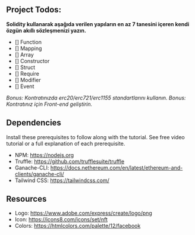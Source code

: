 ## Project Todos:

**Solidity kullanarak aşağıda verilen yapıların en az 7 tanesini içeren kendi özgün akıllı sözleşmenizi yazın.**

- [] Function
- [] Mapping
- [] Array
- [] Constructor
- [] Struct
- [] Require
- [] Modifier
- [] Event

_Bonus: Kontratınızda erc20/erc721/erc1155 standartlarını kullanın._
_Bonus: Kontratınız için Front-end geliştirin._

## Dependencies

Install these prerequisites to follow along with the tutorial. See free video tutorial or a full explanation of each prerequisite.

- NPM: https://nodejs.org
- Truffle: https://github.com/trufflesuite/truffle
- Ganache-CLI: https://docs.nethereum.com/en/latest/ethereum-and-clients/ganache-cli/
- Tailwind CSS: https://tailwindcss.com/

## Resources

- Logo: https://www.adobe.com/express/create/logo/png
- Icon: https://icons8.com/icons/set/nft
- Colors: https://htmlcolors.com/palette/12/facebook
